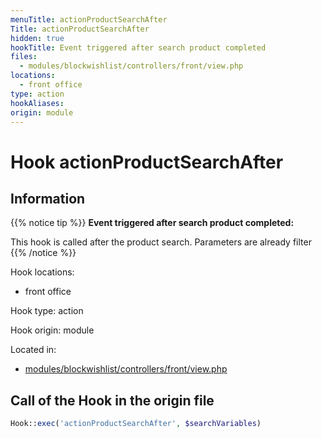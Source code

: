 ```yaml
---
menuTitle: actionProductSearchAfter
Title: actionProductSearchAfter
hidden: true
hookTitle: Event triggered after search product completed
files:
  - modules/blockwishlist/controllers/front/view.php
locations:
  - front office
type: action
hookAliases:
origin: module
---
```


# Hook actionProductSearchAfter

## Information

{{% notice tip %}}
**Event triggered after search product completed:** 

This hook is called after the product search. Parameters are already filter
{{% /notice %}}

Hook locations: 
  - front office

Hook type: action

Hook origin: module

Located in: 
  - [modules/blockwishlist/controllers/front/view.php](https://github.com/PrestaShop/PrestaShop/blob/8.0.x/modules/blockwishlist/controllers/front/view.php)

## Call of the Hook in the origin file

```php
Hook::exec('actionProductSearchAfter', $searchVariables)
```
